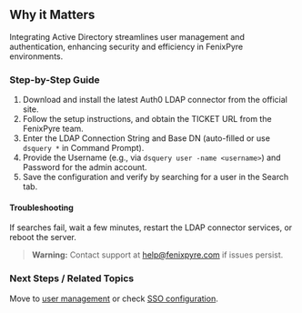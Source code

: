 
## Why it Matters
Integrating Active Directory streamlines user management and authentication, enhancing security and efficiency in FenixPyre environments.

### Step-by-Step Guide
1. Download and install the latest Auth0 LDAP connector from the official site.
2. Follow the setup instructions, and obtain the TICKET URL from the FenixPyre team.
3. Enter the LDAP Connection String and Base DN (auto-filled or use `dsquery *` in Command Prompt).
4. Provide the Username (e.g., via `dsquery user -name <username>`) and Password for the admin account.
5. Save the configuration and verify by searching for a user in the Search tab.

<!-- IMG:     ./media/04-admin-guide/screenshot-ldap-setup.png | Alt: LDAP connector configuration screen -->

#### Troubleshooting
If searches fail, wait a few minutes, restart the LDAP connector services, or reboot the server.

> **Warning:** Contact support at help@fenixpyre.com if issues persist.

### Next Steps / Related Topics
Move to [user management](/04-admin-guide/index.md) or check [SSO configuration](/03-setup-&-installation/configure-sso.md).
